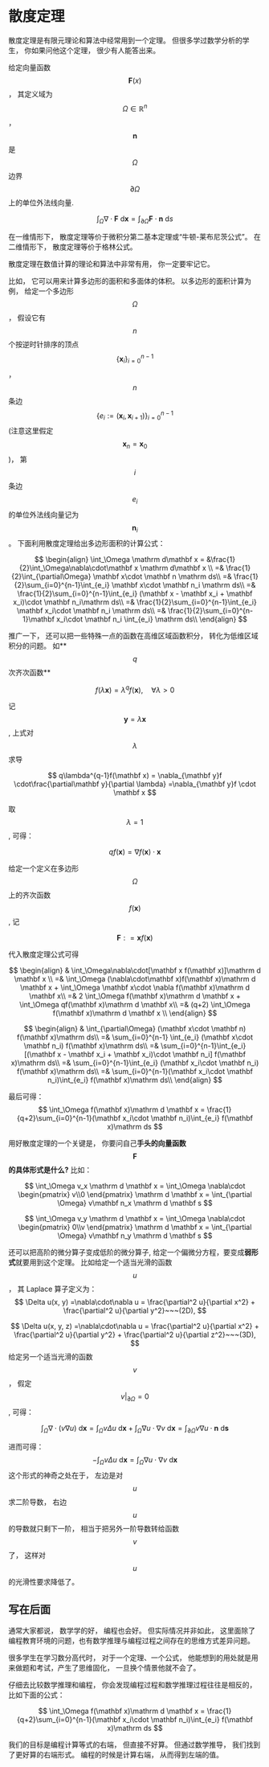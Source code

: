 # 散度定理

散度定理是有限元理论和算法中经常用到一个定理。 但很多学过数学分析的学生， 你如果问他这个定理， 很少有人能答出来。

给定向量函数 $$\mathbf F(x)$$， 其定义域为 $$\Omega\in\mathbb R^n$$， $$\mathbf n$$ 是 $$\Omega$$ 边界 $$\partial \Omega$$ 上的单位外法线向量.

$$
\int_{\Omega} \nabla\cdot\mathbf F~ \mathrm d \mathbf x = \int_{\partial \Omega}\mathbf  F\cdot\mathbf n ~\mathrm d s
$$

在一维情形下， 散度定理等价于微积分第二基本定理或“牛顿-莱布尼茨公式”。 在二维情形下， 散度定理等价于格林公式。

散度定理在数值计算的理论和算法中非常有用， 你一定要牢记它。 

比如， 它可以用来计算多边形的面积和多面体的体积。 以多边形的面积计算为例， 给定一个多边形 $$\Omega$$， 假设它有 $$n$$ 个按逆时针排序的顶点 $$\{\mathbf x_i \}_{i=0}^{n-1}$$， $$n$$ 条边 $$\{e_i:=(\mathbf x_i, \mathbf x_{i+1})\}_{i=0}^{n-1}$$(注意这里假定 $$\mathbf x_n = \mathbf x_0$$)， 第 $$i$$ 条边 $$e_i$$ 的单位外法线向量记为 $$\mathbf n_i$$。 下面利用散度定理给出多边形面积的计算公式：

$$
\begin{align}
\int_\Omega \mathrm d\mathbf x = &\frac{1}{2}\int_\Omega\nabla\cdot\mathbf x \mathrm d\mathbf x \\
=& \frac{1}{2}\int_{\partial\Omega} \mathbf x\cdot \mathbf n \mathrm ds\\
=& \frac{1}{2}\sum_{i=0}^{n-1}\int_{e_i} \mathbf x\cdot \mathbf n_i  \mathrm ds\\
=& \frac{1}{2}\sum_{i=0}^{n-1}\int_{e_i} (\mathbf x - \mathbf x_i + \mathbf x_i)\cdot \mathbf n_i\mathrm ds\\
=& \frac{1}{2}\sum_{i=0}^{n-1}\int_{e_i} \mathbf x_i\cdot \mathbf n_i  \mathrm ds\\
=& \frac{1}{2}\sum_{i=0}^{n-1}\mathbf x_i\cdot \mathbf n_i \int_{e_i} \mathrm ds\\
\end{align}
$$

推广一下， 还可以把一些特殊一点的函数在高维区域函数积分， 转化为低维区域积分的问题。 如**$$q$$ 次齐次函数**

$$
f(\lambda\mathbf x) = \lambda^qf(\mathbf x),\quad \forall \lambda > 0
$$

记 $$\mathbf y = \lambda \mathbf x $$, 上式对 $$\lambda$$ 求导

$$
q\lambda^{q-1}f(\mathbf x) = \nabla_{\mathbf y}f \cdot\frac{\partial\mathbf y}{\partial \lambda} =\nabla_{\mathbf y}f \cdot \mathbf x
$$

取 $$\lambda = 1$$, 可得：

$$
qf(\mathbf x) = \nabla f(\mathbf x)\cdot\mathbf x
$$

给定一个定义在多边形 $$\Omega$$ 上的齐次函数 $$f(\mathbf x)$$, 记 

$$
\mathbf F: = \mathbf x f(\mathbf x)
$$

代入散度定理公式可得

$$
\begin{align}
& \int_\Omega\nabla\cdot[\mathbf x f(\mathbf x)]\mathrm d \mathbf x \\
=& \int_\Omega (\nabla\cdot\mathbf x)f(\mathbf x)\mathrm d \mathbf x + 
\int_\Omega \mathbf x\cdot \nabla f(\mathbf x)\mathrm d \mathbf x\\
=& 2 \int_\Omega f(\mathbf x)\mathrm d \mathbf x + 
\int_\Omega qf(\mathbf x)\mathrm d \mathbf x\\
=& (q+2) \int_\Omega f(\mathbf x)\mathrm d \mathbf x \\
\end{align}
$$

$$
\begin{align}
& \int_{\partial\Omega} (\mathbf x\cdot \mathbf n)  f(\mathbf x)\mathrm ds\\
=& \sum_{i=0}^{n-1} \int_{e_i} (\mathbf x\cdot \mathbf n_i)  f(\mathbf x)\mathrm ds\\
=& \sum_{i=0}^{n-1}\int_{e_i} [(\mathbf x - \mathbf x_i + \mathbf x_i)\cdot \mathbf n_i] f(\mathbf x)\mathrm ds\\
=& \sum_{i=0}^{n-1}\int_{e_i} (\mathbf x_i\cdot \mathbf n_i)  f(\mathbf x)\mathrm ds\\
=& \sum_{i=0}^{n-1}(\mathbf x_i\cdot \mathbf n_i)\int_{e_i} f(\mathbf x)\mathrm ds\\
\end{align}
$$

最后可得：
$$
\int_\Omega f(\mathbf x)\mathrm d \mathbf x = \frac{1}{q+2}\sum_{i=0}^{n-1}(\mathbf x_i\cdot \mathbf n_i)\int_{e_i} f(\mathbf x)\mathrm ds
$$

用好散度定理的一个关键是， 你要问自己**手头的向量函数 $$\mathbf F$$ 的具体形式是什么?** 比如：

$$
\int_\Omega v_x \mathrm d \mathbf x = \int_\Omega \nabla\cdot \begin{pmatrix}
v\\0
\end{pmatrix} \mathrm d \mathbf x = 
\int_{\partial \Omega} v\mathbf n_x \mathrm d \mathbf s
$$

$$
\int_\Omega v_y \mathrm d \mathbf x = \int_\Omega \nabla\cdot \begin{pmatrix}
0\\v
\end{pmatrix} \mathrm d \mathbf x = 
\int_{\partial \Omega} v\mathbf n_y \mathrm d \mathbf s
$$

还可以把高阶的微分算子变成低阶的微分算子, 给定一个偏微分方程，要变成**弱形式**就要用到这个定理。 比如给定一个适当光滑的函数 $$u$$， 其 Laplace 算子定义为：
$$
\Delta u(x, y) =\nabla\cdot\nabla u =   \frac{\partial^2 u}{\partial x^2} + \frac{\partial^2 u}{\partial y^2}~~~(2D),
$$

$$
\Delta u(x, y, z) =\nabla\cdot\nabla u = \frac{\partial^2 u}{\partial x^2} + \frac{\partial^2 u}{\partial y^2} + \frac{\partial^2 u}{\partial z^2}~~~(3D),
$$
给定另一个适当光滑的函数 $$v$$， 假定 $$v|_{\partial\Omega} = 0$$, 可得：

$$
\int_{\Omega} \nabla\cdot(v\nabla u)~\mathrm d \mathbf x =\int_{\Omega} v\Delta u~\mathrm d \mathbf x + \int_{\Omega}\nabla u\cdot\nabla v~\mathrm d \mathbf x= \int_{\partial\Omega} v\nabla u\cdot\mathbf n~\mathrm d \mathbf s
$$

进而可得：
$$
-\int_{\Omega} v\Delta u~\mathrm d \mathbf x = \int_{\Omega}\nabla u\cdot\nabla v~\mathrm d \mathbf x
$$
这个形式的神奇之处在于， 左边是对 $$u$$ 求二阶导数， 右边 $$u$$ 的导数就只剩下一阶， 相当于把另外一阶导数转给函数 $$v$$ 了， 这样对 $$u$$ 的光滑性要求降低了。 

## 写在后面
通常大家都说， 数学学的好， 编程也会好。 但实际情况并非如此， 这里面除了编程教育环境的问题，也有数学推理与编程过程之间存在的思维方式差异问题。

很多学生在学习数分高代时， 对于一个定理、一个公式， 他能想到的用处就是用来做题和考试，产生了思维固化， 一旦换个情景他就不会了。

仔细去比较数学推理和编程， 你会发现编程过程和数学推理过程往往是相反的， 比如下面的公式：

$$
\int_\Omega f(\mathbf x)\mathrm d \mathbf x = \frac{1}{q+2}\sum_{i=0}^{n-1}(\mathbf x_i\cdot \mathbf n_i)\int_{e_i} f(\mathbf x)\mathrm ds
$$

我们的目标是编程计算等式的右端， 但直接不好算。 但通过数学推导， 我们找到了更好算的右端形式。 编程的时候是计算右端， 从而得到左端的值。






